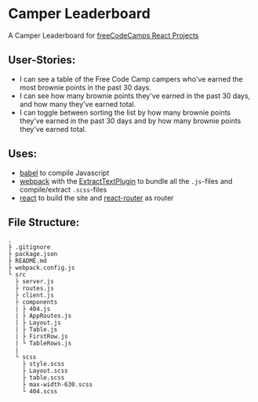 # Camper Leaderboard
 A Camper Leaderboard for [freeCodeCamps React Projects](https://www.freecodecamp.com/challenges/build-a-camper-leaderboard)  

## User-Stories:
- I can see a table of the Free Code Camp campers who've earned the most brownie points in the past 30 days.
- I can see how many brownie points they've earned in the past 30 days, and how many they've earned total.
- I can toggle between sorting the list by how many brownie points they've earned in the past 30 days and by how many brownie points they've earned total.

## Uses:
- [babel](https://babeljs.io/) to compile Javascript
- [webpack](https://webpack.js.org/) with the [ExtractTextPlugin](https://github.com/webpack-contrib/extract-text-webpack-plugin#api) to bundle all the `.js`-files and compile/extract `.scss`-files
- [react](https://facebook.github.io/react/) to build the site and [react-router](https://github.com/ReactTraining/react-router) as router


## File Structure:
```
.
├ .gitignore
├ package.json
├ README.md
├ webpack.config.js
└ src
  ├ server.js
  ├ routes.js
  ├ client.js
  ├ components
  | ├ 404.js
  | ├ AppRoutes.js
  | ├ Layout.js
  | ├ Table.js
  | ├ FirstRow.js
  | └ TableRows.js
  |
  └ scss
    ├ style.scss
    ├ Layout.scss
    ├ table.scss
    ├ max-width-630.scss
    └ 404.scss
```